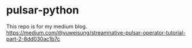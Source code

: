 # pulsar-python
This repo is for my medium blog.
https://medium.com/@yuweisung/streamnative-pulsar-operator-tutorial-part-2-8dd030ac1b7c
